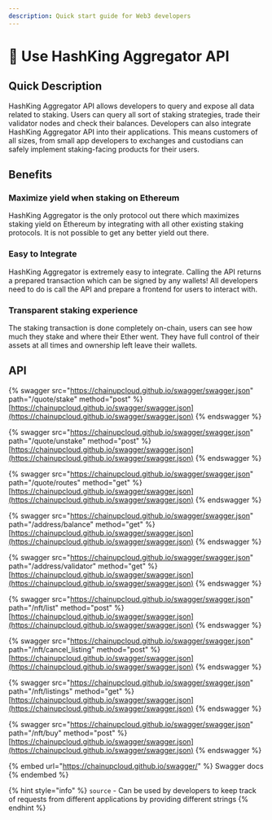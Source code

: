 ```yaml
---
description: Quick start guide for Web3 developers
---
```


# 🍧 Use HashKing Aggregator API

## Quick Description

HashKing Aggregator API allows developers to query and expose all data related to staking. Users can query all sort of staking strategies, trade their validator nodes and check their balances. Developers can also integrate HashKing Aggregator API into their applications. This means customers of all sizes, from small app developers to exchanges and custodians can safely implement staking-facing products for their users.

## Benefits

### Maximize yield when staking on Ethereum

HashKing Aggregator is the only protocol out there which maximizes staking yield on Ethereum by integrating with all other existing staking protocols. It is not possible to get any better yield out there.

### Easy to Integrate

HashKing Aggregator is extremely easy to integrate. Calling the API returns a prepared transaction which can be signed by any wallets! All developers need to do is call the API and prepare a frontend for users to interact with.

### Transparent staking experience

The staking transaction is done completely on-chain, users can see how much they stake and where their Ether went. They have full control of their assets at all times and ownership left leave their wallets.

## API

{% swagger src="https://chainupcloud.github.io/swagger/swagger.json" path="/quote/stake" method="post" %}
[https://chainupcloud.github.io/swagger/swagger.json](https://chainupcloud.github.io/swagger/swagger.json)
{% endswagger %}

{% swagger src="https://chainupcloud.github.io/swagger/swagger.json" path="/quote/unstake" method="post" %}
[https://chainupcloud.github.io/swagger/swagger.json](https://chainupcloud.github.io/swagger/swagger.json)
{% endswagger %}

{% swagger src="https://chainupcloud.github.io/swagger/swagger.json" path="/quote/routes" method="get" %}
[https://chainupcloud.github.io/swagger/swagger.json](https://chainupcloud.github.io/swagger/swagger.json)
{% endswagger %}

{% swagger src="https://chainupcloud.github.io/swagger/swagger.json" path="/address/balance" method="get" %}
[https://chainupcloud.github.io/swagger/swagger.json](https://chainupcloud.github.io/swagger/swagger.json)
{% endswagger %}

{% swagger src="https://chainupcloud.github.io/swagger/swagger.json" path="/address/validator" method="get" %}
[https://chainupcloud.github.io/swagger/swagger.json](https://chainupcloud.github.io/swagger/swagger.json)
{% endswagger %}

{% swagger src="https://chainupcloud.github.io/swagger/swagger.json" path="/nft/list" method="post" %}
[https://chainupcloud.github.io/swagger/swagger.json](https://chainupcloud.github.io/swagger/swagger.json)
{% endswagger %}

{% swagger src="https://chainupcloud.github.io/swagger/swagger.json" path="/nft/cancel_listing" method="post" %}
[https://chainupcloud.github.io/swagger/swagger.json](https://chainupcloud.github.io/swagger/swagger.json)
{% endswagger %}

{% swagger src="https://chainupcloud.github.io/swagger/swagger.json" path="/nft/listings" method="get" %}
[https://chainupcloud.github.io/swagger/swagger.json](https://chainupcloud.github.io/swagger/swagger.json)
{% endswagger %}

{% swagger src="https://chainupcloud.github.io/swagger/swagger.json" path="/nft/buy" method="post" %}
[https://chainupcloud.github.io/swagger/swagger.json](https://chainupcloud.github.io/swagger/swagger.json)
{% endswagger %}

{% embed url="https://chainupcloud.github.io/swagger/" %}
Swagger docs
{% endembed %}

{% hint style="info" %}
`source` - Can be used by developers to keep track of requests from different applications by providing different strings
{% endhint %}
